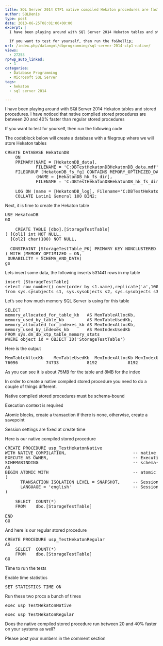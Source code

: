```yaml
---
title: SQL Server 2014 CTP1 native compiled Hekaton procedures are faster than regular procedures
author: SQLDenis
type: post
date: 2013-06-25T08:01:00+00:00
excerpt: |
  I have been playing around with SQl Server 2014 Hekaton tables and stored procedures. I have noticed that native compiled stored procedures are between 20 and 40% faster than regular stored procedures
  
  If you want to test for yourself, then run the fo&hellip;
url: /index.php/datamgmt/dbprogramming/sql-server-2014-ctp1-native/
views:
  - 27253
rp4wp_auto_linked:
  - 1
categories:
  - Database Programming
  - Microsoft SQL Server
tags:
  - hekaton
  - sql server 2014

---
```

I have been playing around with SQl Server 2014 Hekaton tables and stored procedures. I have noticed that native compiled stored procedures are between 20 and 40% faster than regular stored procedures

If you want to test for yourself, then run the following code
  
The codeblock below will create a database with a filegroup where we will store Hekaton tables

<pre>CREATE DATABASE HekatonDB
    ON 
    PRIMARY(NAME = [HekatonDB_data], 
			FILENAME = 'C:DBTestHekatonDBHekatonDB_data.mdf', size=500MB), 
    FILEGROUP [HekatonDB_fs_fg] CONTAINS MEMORY_OPTIMIZED_DATA
			(NAME = [HekatonDB_hk_fs_dir], 
			FILENAME = 'C:DBTestHekatonDBHekatonDB_hk_fs_dir')
 
	LOG ON (name = [HekatonDB_log], Filename='C:DBTestHekatonDBHekatonDB_log.ldf', size=500MB)
	COLLATE Latin1_General_100_BIN2;</pre>

Next, it is time to create the Hekaton table

<pre>USE HekatonDB
GO

	CREATE TABLE [dbo].[StorageTestTable]
( [Col1] int NOT NULL, 
  [Col2] char(100) NOT NULL,  

  CONSTRAINT [StorageTestTable_PK] PRIMARY KEY NONCLUSTERED HASH ([Col1]) WITH(BUCKET_COUNT = 1000000)
) WITH (MEMORY_OPTIMIZED = ON, 
 DURABILITY = SCHEMA_AND_DATA)
go</pre>

Lets insert some data, the following inserts 531441 rows in my table

<pre>insert [StorageTestTable]
select row_number() over(order by s1.name),replicate('a',100)
from sys.sysobjects s1, sys.sysobjects s2, sys.sysobjects s3</pre>

Let&#8217;s see how much memory SQL Server is using for this table

<pre>SELECT 
memory_allocated_for_table_kb   AS MemTableAllocKb,
memory_used_by_table_kb         AS MemTableUsedKb,
memory_allocated_for_indexes_kb AS MemIndexAllocKb,	
memory_used_by_indexes_kb       AS MemIndexUsedKb
FROM sys.dm_db_xtp_table_memory_stats
WHERE object_id = OBJECT_ID('StorageTestTable')</pre>

Here is the output

<pre>MemTableAllocKb	MemTableUsedKb	MemIndexAllocKb	MemIndexUsedKb
76096	        74733	        8192	        8192</pre>

As you can see it is about 75MB for the table and 8MB for the index
  

  
In order to create a native compiled stored procedure you need to do a couple of things different.
  
Native compiled stored procedures must be schema-bound
  
Execution context is required
  
Atomic blocks, create a transaction if there is none, otherwise, create a savepoint
  
Session settings are fixed at create time

Here is our native compiled stored procedure

<pre>CREATE PROCEDURE usp_TestHekatonNative
WITH NATIVE_COMPILATION,                          -- native compiled
EXECUTE AS OWNER,                                 -- Execution context
SCHEMABINDING                                     -- schema-bound
AS 
BEGIN ATOMIC WITH                                 -- atomic block
(
      TRANSACTION ISOLATION LEVEL = SNAPSHOT,     -- Session settings
      LANGUAGE = 'english'                        -- Session settings
)

	SELECT	COUNT(*)
	FROM	dbo.[StorageTestTable]

END
GO</pre>

And here is our regular stored procedure

<pre>CREATE PROCEDURE usp_TestHekatonRegular
AS 
	SELECT	COUNT(*)
	FROM	dbo.[StorageTestTable]
GO</pre>

Time to run the tests

Enable time statistics

<pre>SET STATISTICS TIME ON</pre>

Run these two procs a bunch of times

<pre>exec usp_TestHekatonNative</pre>

<pre>exec usp_TestHekatonRegular</pre>

Does the native compiled stored procedure run between 20 and 40% faster on your systems as well?

Please post your numbers in the comment section